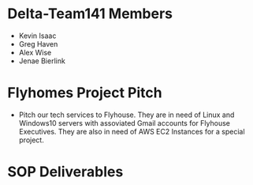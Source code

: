 # Delta-Team141 Members
* Kevin Isaac
* Greg Haven
* Alex Wise
* Jenae Bierlink
# Flyhomes Project Pitch
* Pitch our tech services to Flyhouse. They are in need of Linux and Windows10 servers with assoviated Gmail accounts for Flyhouse Executives. They are also in need of AWS EC2 Instances for a special project.  
# SOP Deliverables 

